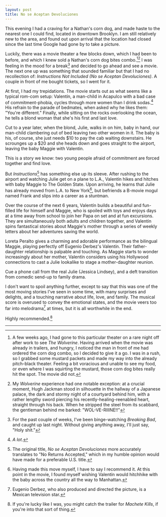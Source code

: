 ```yaml
---
layout: post
title: No se Aceptan Devoluciones
---
```


This evening I had a craving for a Nathan's corn dog, and made haste to the nearest one I could find, located in downtown Brooklyn. I am still relatively new to the area, and found out upon arrival that the location had closed since the last time Google had gone by to take a picture.

Luckily, there was a movie theater a few blocks down, which I had been to before, and which I knew sold a Nathan's corn dog bites combo.[^corndog][^wolverine] I was feeling in the mood for a break[^breaking] and decided to go ahead and see a movie. The next one up was something that sounded familiar but that I had no recollection of: <cite>Instructions Not Included (No se Aceptan Devoluciones)</cite>. A couple in front of me bought tickets, so I went for it.

At first, I had my trepidations. The movie starts out as what seems like a typical rom-com setup: Valentín, a man-child in Acapulco with a bad case of commitment-phobia, cycles through more women than I drink sodas.[^sodas] His refrain to the parade of bedmates, when asked why he likes them: "You're different." Finally, while sitting on the rocks overlooking the ocean, he tells a blond woman that she's his first and last love.

Cut to a year later, when the blond, Julie, walks in on him, baby in hand, our man-child clambering out of bed leaving two other women in it. The baby is his, of course, she just needs $10 to pay the cab waiting downstairs. He scrounges up a $20 and she heads down and goes straight to the airport, leaving the baby Maggie with Valentín.

This is a story we know: two young people afraid of commitment are forced together and find love.

But <cite>Instructions</cite>[^returns] has something else up its sleeve. After rushing to the airport and watching Julie get on a plane to L.A., Valentín hikes and hitches with baby Maggie to The Golden State. Upon arriving, he learns that Julie has already moved from L.A. to New York[^move], but befriends a B-movie mogul named Frank and slips into a career as a stuntman.

Over the course of the next 6 years, Valentín builds a beautiful and fun-filled life for himself and Maggie, who is spoiled with toys and enjoys days at a time away from school to join her Papa on set and at fun excursions. They are simultaneously both adults and children together, and Valentín spins fantastical stories about Maggie's mother through a series of weekly letters about her adventures saving the world.

Loreta Peralto gives a charming and adorable performance as the bilingual Maggie, playing perfectly off Eugenio Derbez's Valentín. Their father-daughter relationship is palpable and touching. As Maggie starts to wonder increasingly about her mother, Valentín considers using his Hollywood connections to cast a Julie lookalike to stage a mother-daughter reunion.

Cue a phone call from the real Julie (Jessica Lindsey), and a deft transition from comedic send-up to family drama.

I don't want to spoil anything further, except to say that this was one of the most moving stories I've seen in some time, with many surprises and delights, and a touching narrative about life, love, and family. The musical score is overused to convey the emotional states, and the movie veers too far into melodrama[^derbez] at times, but it is all worthwhile in the end.

Highly recommended.[^machete]

<hr class="footnote" />

[^corndog]: A few weeks ago, I had gone to this particular theater on a rare night off after work to see <cite>The Wolverine</cite>. Having arrived when the movie was already in trailers, and hungry, I noticed the man in front of me had ordered the corn dog combo, so I decided to give it a go. I was in a rush, so I grabbed some mustard packets and made my way into the already pitch-black theater. Feeling a bit voracious and unable to see my food, or even where I was squirting the mustard, those corn dog bites really hit the spot. The movie did not.

[^wolverine]: My <cite>Wolverine</cite> experience had one notable exception: at a crucial moment, Hugh Jackman stood in silhouette in the hallway of a Japanese palace, the dark and stormy night of a courtyard behind him, with a rather lengthy sword piercing his recently-healing-reenabled heart, straight through his back. When he stripped the steel from its scabbard, the gentleman behind me barked: "WOL-VE-RIIINE!!"

[^breaking]: For the past couple of weeks, I've been binge-watching <cite>Breaking Bad</cite>, and caught up last night. Without giving anything away, I'll just say, "Holy shit."

[^sodas]: *A lot*.

[^returns]: The original title, <cite>No se Aceptan Devoluciones</cite> more accurately translates to "No Returns Accepted," which in my humble opinion would have made for a preferable U.S. title.

[^move]: Having made this move myself, I have to say I recommend it. At this point in the movie, I found myself wishing Valentín would hitchhike with the baby across the country all the way to Manhattan.

[^derbez]: Eugenio Derbez, who also produced and directed the picture, is a Mexican television star.

[^machete]: If you're lucky like I was, you might catch the trailer for <cite>Machete Kills</cite>, if you're into that sort of thing.